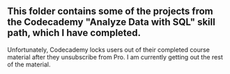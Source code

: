 ## This folder contains some of the projects from the Codecademy "Analyze Data with SQL" skill path, which I have completed. 

Unfortunately, Codecademy locks users out of their completed course material after they unsubscribe from Pro. I am currently getting out the rest of the material. 
